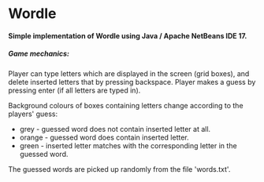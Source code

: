 # Wordle
<h4> Simple implementation of Wordle using Java / Apache NetBeans IDE 17. </h4>  
  

<h5>Game mechanics:</h5>
Player can type letters which are displayed in the screen (grid boxes), and delete inserted letters that by pressing backspace.
Player makes a guess by pressing enter (if all letters are typed in).  

Background colours of boxes containing letters change according to the players' guess:
- grey - guessed word does not contain inserted letter at all.
- orange - guessed word does contain inserted letter. 
- green - inserted letter matches with the corresponding letter in the guessed word.  
<p></p>
<p>The guessed words are picked up randomly from the file 'words.txt'.</p>





